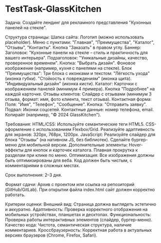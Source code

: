 # TestTask-GlassKitchen
Задача:
Создайте лендинг для рекламного представления "Кухонных панелей на стекле".

Структура страницы:
Шапка сайта:
Логотип (можно использовать placeholder).
Меню с пунктами: "Главная", "Преимущества", "Каталог", "Отзывы", "Контакты".
Кнопка "Заказать" в правом углу.
Баннер:
Заголовок: "Кухонные панели на стекле – стиль и практичность для вашего интерьера".
Подзаголовок: "Уникальные дизайны, качество, проверенное временем".
Кнопка: "Выбрать дизайн".
Фоновое изображение (например, кухня с панелями на стекле).
Блок "Преимущества":
Три блока с иконками и текстом:
"Лёгкость ухода" (иконка губки).
"Стойкость к повреждениям" (иконка щита).
"Индивидуальный дизайн" (иконка кисти).
Каталог:
Карточки с изображением панелей (минимум 4 примера).
Кнопка "Подробнее" на каждой карточке.
Отзывы клиентов:
Слайдер с отзывами (минимум 3 отзыва, формат: имя, фото клиента, текст отзыва).
Контактная форма:
Поля: "Имя", "Телефон", "Сообщение".
Кнопка: "Отправить заявку".
Подвал:
Иконки соцсетей.
Контактные данные: номер телефона, email.
Копирайт (например, "© 2024 GlassKitchen").

Требования:
HTML/CSS:
Используйте семантические теги HTML5.
CSS-оформление с использованием Flexbox/Grid.
Реализуйте адаптивность для экранов: 320px, 768px, 1200px.
JavaScript:
Реализуйте слайдер для блока "Отзывы" (на нативном JS, без библиотек).
Сделайте бургер-меню для мобильной версии.
Дополнительные элементы:
Hover-эффекты для кнопок и карточек каталога.
Плавная прокрутка к разделам при клике по меню.
Оптимизация:
Все изображения должны быть оптимизированы для веба.
Код должен быть чистым, с комментариями в сложных местах.

Срок выполнения:
2–3 дня.

Формат сдачи:
Архив с проектом или ссылка на репозиторий (GitHub/GitLab).
При открытии файла index.html сайт должен корректно работать.

Критерии оценки:
Внешний вид:
Страница должна выглядеть эстетично и аккуратно.
Адаптивность:
Проверка корректного отображения на мобильных устройствах, планшетах и десктопах.
Функциональность:
Проверка работы интерактивных элементов (слайдер, бургер-меню).
Качество кода:
Чистота, семантическая структура, наличие комментариев.
Кроссбраузерность:
Корректная работа в актуальных версиях браузеров (Chrome, Firefox, Safari).

